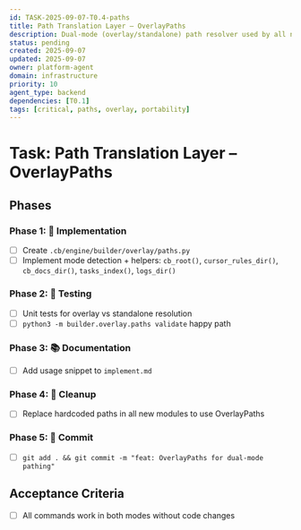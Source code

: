 ```yaml
---
id: TASK-2025-09-07-T0.4-paths
title: Path Translation Layer – OverlayPaths
description: Dual-mode (overlay/standalone) path resolver used by all new features
status: pending
created: 2025-09-07
updated: 2025-09-07
owner: platform-agent
domain: infrastructure
priority: 10
agent_type: backend
dependencies: [T0.1]
tags: [critical, paths, overlay, portability]
---
```


# Task: Path Translation Layer – OverlayPaths

## Phases
### Phase 1: 🚀 Implementation
- [ ] Create `.cb/engine/builder/overlay/paths.py`
- [ ] Implement mode detection + helpers: `cb_root()`, `cursor_rules_dir()`, `cb_docs_dir()`, `tasks_index()`, `logs_dir()`

### Phase 2: 🧪 Testing
- [ ] Unit tests for overlay vs standalone resolution
- [ ] `python3 -m builder.overlay.paths validate` happy path

### Phase 3: 📚 Documentation
- [ ] Add usage snippet to `implement.md`

### Phase 4: 🧹 Cleanup
- [ ] Replace hardcoded paths in all new modules to use OverlayPaths

### Phase 5: 💾 Commit
- [ ] `git add . && git commit -m "feat: OverlayPaths for dual-mode pathing"`

## Acceptance Criteria
- [ ] All commands work in both modes without code changes
